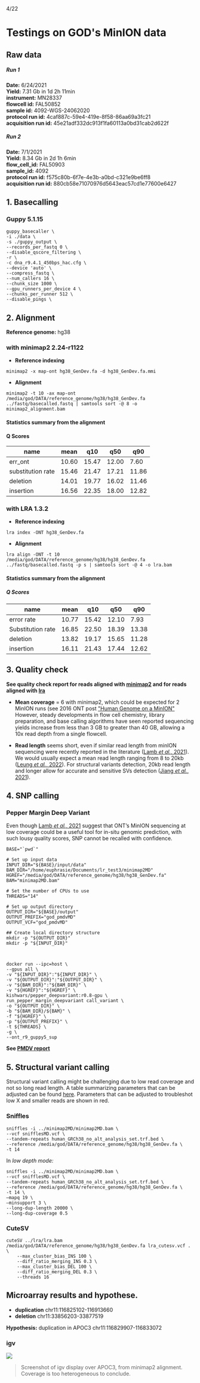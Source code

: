 4/22
# Testings on GOD's MinION data
## Raw data 

##### Run 1   
**Date:** 6/24/2021    
**Yield:** 7.31 Gb in 1d 2h 11min   
**instrument:** MN28337   
**flowcell id:** FAL50852   
**sample id:** 4092-WGS-24062020   
**protocol run id:** 4caf887c-59e4-419e-8f58-86aa69a3fc21   
**acquisition run id:** 45e21adf332dc913f1fa60113a0bd31cab2d622f   




##### Run 2  
**Date:** 7/1/2021   
**Yield:** 8.34 Gb in 2d 1h 6min   
**flow_cell\_id:** FAL50903   
**sample_id:** 4092   
**protocol run id:** f575c80b-6f7e-4e3b-a0bd-c321e9be6ff8   
**acquisition run id:** 880cb58e71070976d5643eac57cd1e77600e6427   




## 1. Basecalling 
### Guppy 5.1.15
```
guppy_basecaller \
-i ./data \
-s ./guppy_output \
--records_per_fastq 0 \
--disable_qscore_filtering \
-r \
-c dna_r9.4.1_450bps_hac.cfg \
--device 'auto' \
--compress_fastq \
--num_callers 16 \
--chunk_size 1000 \
--gpu_runners_per_device 4 \
--chunks_per_runner 512 \
--disable_pings \
```


## 2. Alignment 

**Reference genome:** hg38
### with minimap2 2.24-r1122
- **Reference indexing**   
```
minimap2 -x map-ont hg38_GenDev.fa -d hg38_GenDev.fa.mmi
```
- **Alignment**    
```
minimap2 -t 10 -ax map-ont /media/god/DATA/reference_genome/hg38/hg38_GenDev.fa ../fastq/basecalled.fastq | samtools sort -@ 8 -o minimap2_alignment.bam
```

#### Statistics summary from the alignment
#### Q Scores

| name    | mean  | q10   | q50   | q90   |
|---------|-------|-------|-------|-------|
| err_ont | 10.60 | 15.47 | 12.00 | 7.60  |
| substitution rate | 15.46 | 21.47 | 17.21 | 11.86 |
| deletion     | 14.01 | 19.77 | 16.02 | 11.46 |
| insertion     | 16.56 | 22.35 | 18.00 | 12.82 |

### with LRA 1.3.2
- **Reference indexing**   
```
lra index -ONT hg38_GenDev.fa
```

- **Alignment**   
```
lra align -ONT -t 10 /media/god/DATA/reference_genome/hg38/hg38_GenDev.fa ../fastq/basecalled.fastq -p s | samtools sort -@ 4 -o lra.bam
```

#### Statistics summary from the alignment
##### Q Scores
| name    | mean  | q10   | q50   | q90   |
|---------|-------|-------|-------|-------|
| error rate | 10.77 | 15.42 | 12.10 | 7.93  |
| Substitution rate    | 16.85 | 22.50 | 18.39 | 13.38 |
| deletion     | 13.82 | 19.17 | 15.65 | 11.28 |
| insertion     | 16.11 | 21.43 | 17.44 | 12.62 |


## 3. Quality check 
**See quality check report for reads aligned with [minimap2](https://htmlpreview.github.io/?https://github.com/ziphra/godsminion/blob/main/files/mmiQC.html) and for reads aligned with [lra](https://htmlpreview.github.io/?https://github.com/ziphra/long_reads/blob/main/files/lraQC.html)**

- **Mean coverage** = 6 with minimap2, which could be expected for 2 MinION runs (see 2016 ONT post ["Human Genome on a MinION"](https://nanoporetech.com/about-us/news/human-genome-minion) However, steady developments in flow cell chemistry, library preparation, and base calling algorithms have seen reported sequencing yields increase from less than 3 GB to greater than 40 GB, allowing a 10x read depth from a single flowcell. 

- **Read length** seems short, even if similar read length from minION sequencing were recently reported in the literature ([Lamb *et al.*, 2021](https://doi.org/10.1371/journal.pone.0261274)). We would usually expect a mean read length ranging from 8 to 20kb ([Leung *et al.*, 2022](https://www.nature.com/articles/s41598-022-08576-4)). For structural variants detection, 20kb read length and longer allow for accurate and sensitive SVs detection ([Jiang *et al.*, 2021](https://doi.org/10.1186/s12859‐021‐04422‐y)).



## 4. SNP calling 
### Pepper Margin Deep Variant
Even though [Lamb *et al.*, 2021](https://doi.org/10.1371/journal.pone.0261274) suggest that ONT’s MinION sequencing at low coverage could be a useful tool for in-situ genomic prediction, with such lousy quality scores, SNP cannot be recalled with confidence. 

```
BASE="`pwd`"

# Set up input data
INPUT_DIR="${BASE}/input/data"
BAM_DIR="/home/euphrasie/Documents/lr_test3/minimap2MD"
HGREF="/media/god/DATA/reference_genome/hg38/hg38_GenDev.fa"
BAM="minimap2MD.bam"

# Set the number of CPUs to use
THREADS="14"

# Set up output directory
OUTPUT_DIR="${BASE}/output"
OUTPUT_PREFIX="god_pmdvMD"
OUTPUT_VCF="god_pmdvMD"

## Create local directory structure
mkdir -p "${OUTPUT_DIR}"
mkdir -p "${INPUT_DIR}"



docker run --ipc=host \
--gpus all \
-v "${INPUT_DIR}":"${INPUT_DIR}" \
-v "${OUTPUT_DIR}":"${OUTPUT_DIR}" \
-v "${BAM_DIR}":"${BAM_DIR}" \
-v "${HGREF}":"${HGREF}" \
kishwars/pepper_deepvariant:r0.8-gpu \
run_pepper_margin_deepvariant call_variant \
-o "${OUTPUT_DIR}" \
-b "${BAM_DIR}/${BAM}" \
-f "${HGREF}" \
-p "${OUTPUT_PREFIX}" \
-t ${THREADS} \
-g \
--ont_r9_guppy5_sup
```

**See [PMDV report](https://htmlpreview.github.io/?https://github.com/ziphra/long_reads/blob/main/files/pmdvQC.html)**


## 5. Structural variant calling 
Structural variant calling might be challenging due to low read coverage and not so long read length. 
A table summarizing parameters that can be adjusted can be found [here](./files/cutesnif.pdf). Parameters that can be adjusted to troubleshot low X and smaller reads are shown in red. 

### Sniffles 
```
sniffles -i ../minimap2MD/minimap2MD.bam \
--vcf snifflesMD.vcf \
--tandem-repeats human_GRCh38_no_alt_analysis_set.trf.bed \
--reference /media/god/DATA/reference_genome/hg38/hg38_GenDev.fa \
-t 14 
```

In *low depth mode:*

```
sniffles -i ../minimap2MD/minimap2MD.bam \
--vcf snifflesMD.vcf \
--tandem-repeats human_GRCh38_no_alt_analysis_set.trf.bed \
--reference /media/god/DATA/reference_genome/hg38/hg38_GenDev.fa \
-t 14 \
—mapq 19 \
—minsupport 3 \
--long-dup-length 20000 \
--long-dup-coverage 0.5
```

### CuteSV
```
cuteSV ../lra/lra.bam /media/god/DATA/reference_genome/hg38/hg38_GenDev.fa lra_cutesv.vcf . \
    --max_cluster_bias_INS 100 \
    --diff_ratio_merging_INS 0.3 \
    --max_cluster_bias_DEL 100 \
    --diff_ratio_merging_DEL 0.3 \
    --threads 16
```


## Microarray results and hypothese.
- **duplication**    chr11:116825102-116913660
- **deletion**    chr11:33856203-33877519

**Hypothesis:** duplication in APOC3 chr11:116829907-116833072

### igv 
![](./files/APOC3_nanopore.png)
> Screenshot of igv display over APOC3, from minimap2 alignment. 
Coverage is too heterogeneous to conclude.

